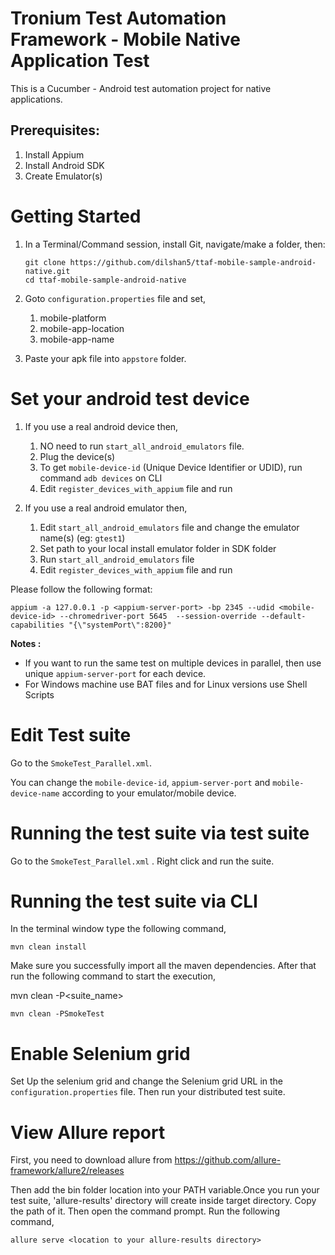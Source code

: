 # Tronium Test Automation Framework - Mobile Native Application Test
This is a Cucumber - Android test automation project for native applications.

## Prerequisites:

1. Install Appium
2. Install Android SDK
3. Create Emulator(s) 

# Getting Started
1. In a Terminal/Command session, install Git, navigate/make a folder, then:

   ```
   git clone https://github.com/dilshan5/ttaf-mobile-sample-android-native.git
   cd ttaf-mobile-sample-android-native
   ```
2. Goto `configuration.properties` file and set,
    1. mobile-platform
    2. mobile-app-location
    3. mobile-app-name
3. Paste your apk file into `appstore` folder.  

# Set your android test device 
1. If you use a real android device then, 
    1. NO need to run `start_all_android_emulators` file. 
    2. Plug the device(s) 
    3. To get `mobile-device-id` (Unique Device Identifier or UDID), run command `adb devices` on CLI
    4. Edit `register_devices_with_appium` file and run

1. If you use a real android emulator then,  
    1. Edit `start_all_android_emulators` file and change the emulator name(s) (eg: `gtest1`)
    2. Set path to your local install emulator folder in SDK folder 
    3. Run `start_all_android_emulators` file
    3. Edit `register_devices_with_appium` file and run

  Please follow the following format:
  ```
  appium -a 127.0.0.1 -p <appium-server-port> -bp 2345 --udid <mobile-device-id> --chromedriver-port 5645  --session-override --default-capabilities "{\"systemPort\":8200}"
  ```  
  
  **Notes :** 
  
  - If you want to run the same test on multiple devices in parallel, then use unique `appium-server-port` for each device.
  - For Windows machine use BAT files and for Linux versions use Shell Scripts

 # Edit Test suite
 
 Go to the `SmokeTest_Parallel.xml`.
 
 You can change the `mobile-device-id`, `appium-server-port` and `mobile-device-name` according to your emulator/mobile device.
 

# Running the test suite via test suite

Go to the `SmokeTest_Parallel.xml` . Right click and run the suite.

# Running the test suite via CLI
In the terminal window type the following command,

``
 mvn clean install
``
  
 Make sure you successfully import all the maven dependencies. After that run the following command to start the execution,

 mvn clean -P<suite_name>
 
 ``
 mvn clean -PSmokeTest
 `` 
  
# Enable Selenium grid

Set Up the selenium grid and change the Selenium grid URL in the `configuration.properties` file. Then run your distributed test suite.

# View Allure report 

First, you need to download allure from https://github.com/allure-framework/allure2/releases

Then add the bin folder location into your PATH variable.Once you run your test suite, 'allure-results' directory will create inside target directory. Copy the path of it. Then open the command prompt. Run the following command,

``
allure serve <location to your allure-results directory>
``

